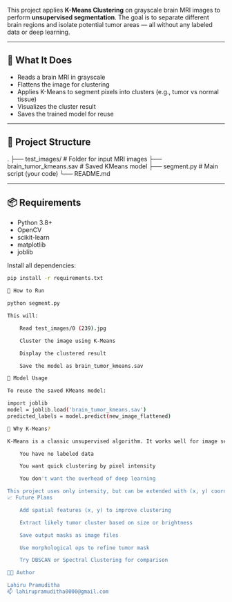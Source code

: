 
This project applies **K-Means Clustering** on grayscale brain MRI images to perform **unsupervised segmentation**. The goal is to separate different brain regions and isolate potential tumor areas — all without any labeled data or deep learning.

---

## 🧪 What It Does

- Reads a brain MRI in grayscale
- Flattens the image for clustering
- Applies K-Means to segment pixels into clusters (e.g., tumor vs normal tissue)
- Visualizes the cluster result
- Saves the trained model for reuse

---

## 📂 Project Structure

.
├── test_images/ # Folder for input MRI images
├── brain_tumor_kmeans.sav # Saved KMeans model
├── segment.py # Main script (your code)
└── README.md


---

## 📦 Requirements

- Python 3.8+
- OpenCV
- scikit-learn
- matplotlib
- joblib

Install all dependencies:
```bash
pip install -r requirements.txt

🚀 How to Run

python segment.py

This will:

    Read test_images/0 (239).jpg

    Cluster the image using K-Means

    Display the clustered result

    Save the model as brain_tumor_kmeans.sav

💾 Model Usage

To reuse the saved KMeans model:

import joblib
model = joblib.load('brain_tumor_kmeans.sav')
predicted_labels = model.predict(new_image_flattened)

🧠 Why K-Means?

K-Means is a classic unsupervised algorithm. It works well for image segmentation when:

    You have no labeled data

    You want quick clustering by pixel intensity

    You don't want the overhead of deep learning

This project uses only intensity, but can be extended with (x, y) coordinates and more features.
📈 Future Plans

    Add spatial features (x, y) to improve clustering

    Extract likely tumor cluster based on size or brightness

    Save output masks as image files

    Use morphological ops to refine tumor mask

    Try DBSCAN or Spectral Clustering for comparison

👨‍💻 Author

Lahiru Pramuditha
📫 lahirupramuditha0000@gmail.com
